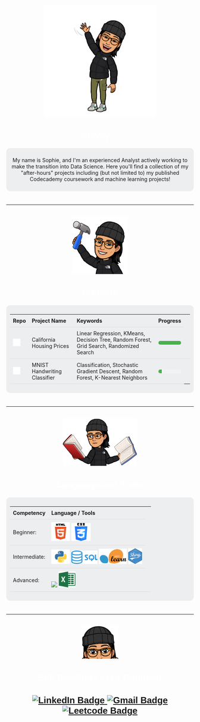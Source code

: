 <html>
  <head>
    <style>
      h2{
        color: #FFF;
        font-family: Arial, sans-serif;
        font-size: 24px;
        text-align: center;
      }
      p{
        text-align: center;
      }
      .callout-box {
        border: ipx solid #ccc;
        background-color: rgba(172, 174, 180, 0.2);
        border-radius: 10px;
        padding: 10px;
        margin-bottom: 5px
      }
      /* Style for the progress bars */
      .progress-bar {
        width: 100%;
        height: 10px;
        background-color: #f2f2f2;
        border-radius: 10px;
        overflow: hidden;
      }
      .progress-bar .progress {
        height: 100%;
        background-color: #4caf50;
      }
      /* Optional styling for the table */
      table {
        width: 100%;
        border-collapse: collapse;
      }
      th, td {
        padding: 8px;
        text-align: left;
        border-bottom: 1px solid #ddd;
        }
    </style>
  </head>
  <body>
    <div id="header" align="center">
      <img src="images/howdy.PNG" alt="Local Image" width="300"/>
    </div>
    <h2>Howdy 🤠</h2>
    <div class="callout-box">
      <p>My name is Sophie, and I'm an experienced Analyst actively working to make the transition into Data Science. Here you'll find a collection of my "after-hours" projects including (but not limited to) my published Codecademy coursework and machine learning projects!</p>
    </div>
    <br>
    <hr>
    <br>
    <div id="header" align="center">
      <img src="images/projects.PNG" alt="Local Image" width="150"/>
    </div>
    <h2>Projects</h2>
      <div class="callout-box">
        <div id="projects-table">
        <table>
          <tr>
            <th>Repo</th>
            <th>Project Name</th>
            <th>Keywords</th>
            <th>Progress</th>
          </tr>
          <tr>
            <td><a href="https://github.com/srmarshall0/machine_learning_projects.git">
                  <img src="images/github.PNG" alt="Machine Learning Projects" width=20></a></td>
            <td>California Housing Prices</td>
            <td>Linear Regression, KMeans, Decision Tree, Random Forest, Grid Search, Randomized Search</td>
            <td> 
              <div class="progress-bar">
                <div class="progress" style="width: 100%;"></div>
              </div>
              <td>
            </td>
          </tr>
          <tr>
            <td><a href="https://github.com/srmarshall0/machine_learning_projects.git">
                  <img src="images/github.PNG" alt="Machine Learning Projects" width=20></a></td>
            <td>MNIST Handwriting Classifier</td>
            <td>Classification, Stochastic Gradient Descent, Random Forest, K-Nearest Neighbors </td>
            <td>
              <div class="progress-bar">
                <div class="progress" style="width: 15%;"></div>
              </div>
            </td>
          </tr>
          </table>
        </div>
      </div>
    <br>
    <hr>
    <br>
    <div id="header" align="center">
      <img src="images/languages_and_tools.PNG" alt="Local Image" width="200"/>
    </div>
    <h2>Language and Tools</h2>
      <div class="callout-box">
        <div id="projects-table">
        <table>
          <tr>
            <th>Competency</th>
            <th>Language / Tools</th>
          </tr>
          <tr>
            <td>Beginner:</td>
            <td><img src="images/html.png" width=50>
                <img src="images/css.png" width=52>
            </td>
          </tr>
          <tr>
            <td>Intermediate:</td>
            <td><img src="images/python.png" width=50>
                <img src="images/sql.png" width=70>
                <img src="images/sklearn.png" width=75>
                <img src="images/r_shiny.png" width=37>
            </td>
          </tr>
          <tr>
            <td>Advanced:</td>
            <td><img src="images/r.png" width=50>
                <img src="images/excel.png" width=45>
            </td>
            <td></td>
          </tr>
        </table>
        </div>
      </div>
    <br>
    <hr>
    <br>
    <div id="header" align="center">
      <img src="images/still_here.PNG" alt="Local Image" width="100"/>
    </div>
    <h2>Still Reading? Let's Connect!<h2>
      <div id="badges">
      <a href="https://www.linkedin.com/in/sophie-marshall-07592a192/">
        <img src="https://img.shields.io/badge/LinkedIn-blue?style=for-the-badge&logo=linkedin&logoColor=white" alt="LinkedIn Badge"/>
      </a>
      <a href="mailto:sophie.marshall98@gmail.com?subject=GitHub Connection:">
        <img src="https://img.shields.io/badge/Gmail-red?style=for-the-badge&logo=gmail&logoColor=white" alt="Gmail Badge"/>
      </a>
      <a href="https://leetcode.com/srmarshall2/">
        <img src="https://img.shields.io/badge/Leetcode-black?style=for-the-badge&logo=leetcode&logoColor=white" alt="Leetcode Badge"/>
      </a>
      </div>
  </body>
</html>